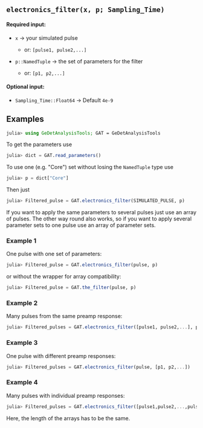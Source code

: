 <h2><code>electronics_filter(x, p; Sampling_Time)</code></h2>

<h4>Required input:</h4>

- <code>x</code> -> your simulated pulse

  - or: <code>[pulse1, pulse2,...]</code>
  
- <code>p::NamedTuple</code> -> the set of parameters for the filter

  - or: <code>[p1, p2,...]</code>


<h4>Optional input:</h4>

- <code>Sampling_Time::Float64</code> -> Default <code>4e-9</code>


<h2>Examples</h2>

```julia
julia> using GeDetAnalysisTools; GAT = GeDetAnalysisTools
```

To get the parameters use

```julia
julia> dict = GAT.read_parameters()
```

To use one (e.g. "Core") set without losing the <code>NamedTuple</code> type use

```julia
julia> p = dict["Core"]
```

Then just

```julia
julia> Filtered_pulse = GAT.electronics_filter(SIMULATED_PULSE, p)
```

If you want to apply the same parameters to several pulses just use an array of pulses.
The other way round also works, so if you want to apply several parameter sets to one pulse use an array of parameter sets.

<h3>Example 1</h3>

One pulse with one set of parameters:

```julia
julia> Filtered_pulse = GAT.electronics_filter(pulse, p)
```
or without the wrapper for array compatibility:
```julia
julia> Filtered_pulse = GAT.the_filter(pulse, p)
```

<h3>Example 2</h3>

Many pulses from the same preamp response:

```julia
julia> Filtered_pulses = GAT.electronics_filter([pulse1, pulse2,...], p)
```

<h3>Example 3</h3>

One pulse with different preamp responses:

```julia
julia> Filtered_pulses = GAT.electronics_filter(pulse, [p1, p2,...])
```

<h3>Example 4</h3>

Many pulses with individual preamp responses:

```julia
julia> Filtered_pulses = GAT.electronics_filter([pulse1,pulse2,...,pulseX], [p1, p2,...,pX])
```

Here, the length of the arrays has to be the same.
